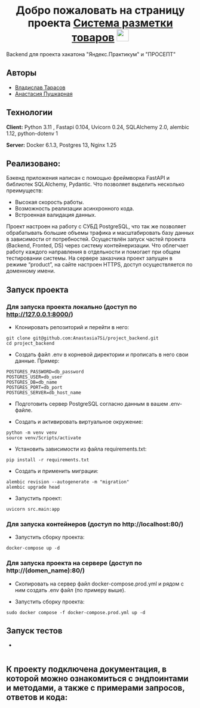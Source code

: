 <h1 align="center">Добро пожаловать на страницу проекта <a href="https://proseptmatching.zapto.org/" target="_blank">Система разметки товаров</a> 
<img src="https://github.com/blackcater/blackcater/raw/main/images/Hi.gif" height="32"/></h1>

Backend для проекта хакатона "Яндекс.Практикум" и "ПРОСЕПТ"

## Авторы

- [Владислав Тарасов](https://github.com/BAR2LEHI)
- [Анастасия Пушкарная](https://github.com/Anastasia7Si)

## Технологии

**Client:** Python 3.11 , Fastapi 0.104, Uvicorn 0.24, SQLAlchemy 2.0, alembic 1.12, python-dotenv 1

**Server:** Docker 6.1.3, Postgres 13, Nginx 1.25

## Реализовано:
Бэкенд приложения написан с помощью фреймворка FastAPI и библиотек SQLAlchemy, Pydantic. Что позволяет выделить несколько преимуществ:
 - Высокая скорость работы.
 - Возможность реализации асинхронного кода.
 - Встроенная валидация данных.

Проект настроен на работу с СУБД PostgreSQL, что так же позволяет обрабатывать большие объемы трафика и масштабировать базу данных в зависимости от потребностей.
Осуществлён запуск частей проекта (Backend, Fronted, DS) через систему контейнеризации. Что облегчает работу каждого направления в отдельности и помогает при общем тестировании системы.
На сервере заказчика проект запущен в режиме “product”, на сайте настроен HTTPS, доступ осуществляется по доменному имени.

## Запуск проекта

### Для запуска проекта локально (доступ по http://127.0.0.1:8000/)

- Клонировать репозиторий и перейти в него:
```
git clone git@github.com:Anastasia7Si/project_backend.git
cd project_backend
```

- Создать файл .env в корневой директории и прописать в него свои данные.
Пример:
```
POSTGRES_PASSWORD=db_password
POSTGRES_USER=db_user
POSTGRES_DB=db_name
POSTGRES_PORT=db_port
POSTGRES_SERVER=db_host_name
```

- Подготовить сервер PostgreSQL согласно данным в вашем .env-файле.

- Cоздать и активировать виртуальное окружение:
```
python -m venv venv
source venv/Scripts/activate
```
- Установить зависимости из файла requirements.txt:
```
pip install -r requirements.txt
```
- Создать и применить миграции:
```
alembic revision --autogenerate -m "migration"
alembic upgrade head
```
- Запустить проект:
```
uvicorn src.main:app
```

### Для запуска контейнеров (доступ по http://localhost:80/)

- Запустить сборку  проекта:
```
docker-compose up -d
```

### Для запуска проекта на сервере (доступ по http://(domen_name):80/)

- Скопировать на сервер файл docker-compose.prod.yml и рядом с ним создать .env файл (по примеру выше).

- Запустить сборку  проекта:
```
sudo docker compose -f docker-compose.prod.yml up -d
```

## Запуск тестов
- 
```

```
## К проекту подключена документация, в которой можно ознакомиться с эндпоинтами и методами, а также с примерами запросов, ответов и кода:
```

```